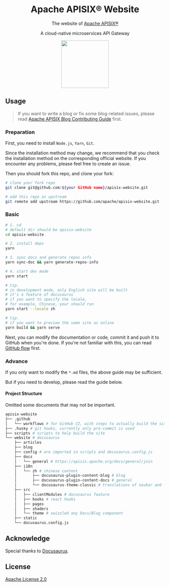 
<h1 style="position: relative" align="center">Apache APISIX® Website</h1>

<div align="center">
The website of <a href="https://github.com/apache/apisix/">Apache APISIX®</a>

A cloud-native microservices API Gateway

<a href="https://apisix.apache.org/docs/general/join"><img  width="150" src="./website/static/img/join-slack.png"></a>
</div>

## Usage

> If you want to write a blog or fix some blog-related issues, please read [Apache APISIX Blog Contributing Guide](http://apisix.apache.org/docs/general/blog) first.

### Preparation

First, you need to install `Node.js`, `Yarn`, `Git`.

Since the installation method may change, we recommend that you check the installation method on the corresponding official website. If you encounter any problems, please feel free to create an issue.

Then you should fork this repo, and clone your fork:

```bash
# clone your fork repo
git clone git@github.com:${your GitHub name}/apisix-website.git

# add this repo as upstream
git remote add upstream https://github.com/apache/apisix-website.git
```

### Basic

```sh
# 1. cd 
# default dir should be apisix-website
cd apisix-website

# 2. install deps
yarn

# 3. sync docs and generate repos info
yarn sync-doc && yarn generate-repos-info

# 4. start dev mode
yarn start

# tip.
# in development mode, only English site will be built
# it's a feature of docusaurus
# if you want to specify the locale, 
# for example, Chinese, your should run 
yarn start --locale zh 

# tip.
# if you want to preview the same site as online
yarn build && yarn serve
```

Next, you can modify the documentation or code, commit it and push it to GitHub when you're done. If you're not familiar with this, you can read [GitHub flow](https://docs.github.com/en/get-started/quickstart/github-flow) first.

### Advance

If you only want to modify the `*.md` files, the above guide may be sufficient.

But if you need to develop, please read the guide below.

#### Project Structure

Omitted some documents that may not be important.

```bash
apisix-website
├── .github
│   └── workflows # for GitHub CI, with steps to actually build the site
├── .husky # git hooks, currently only pre-commit is used
├── scripts # scripts to help build the site
└── website # docusaurus
    ├── articles
    ├── blog
    ├── config # are imported in scripts and docusaurus.config.js
    ├── docs 
    │   └── general # https://apisix.apache.org/docs/general/join
    ├── i18n
    │   └── zh # chinese content
    │       ├── docusaurus-plugin-content-blog # blog
    │       ├── docusaurus-plugin-content-docs # general
    │       └── docusaurus-theme-classic # translations of navbar and footer
    ├── src
    │   ├── clientModules # docusaurus feature
    │   ├── hooks # react hooks
    │   ├── pages
    │   ├── shaders
    │   └── theme # swizzled any Docs/Blog component
    ├── static
    └── docusaurus.config.js
```

## Acknowledge

Special thanks to [Docusaurus](https://docusaurus.io/).

## License

[Apache License 2.0](./LICENSE)
